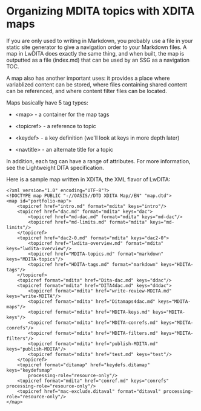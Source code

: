 # Organizing MDITA topics with XDITA maps

If you are only used to writing in Markdown, you probably use a file in your static site generator to give a navigation order to your Markdown files. A map in LwDITA does exactly the same thing, and when built, the map is outputted as a file \(index.md\) that can be used by an SSG as a navigation TOC.

A map also has another important uses: it provides a place where variablized content can be stored, where files containing shared content can be referenced, and where content filter files can be located.

Maps basically have 5 tag types:

-   <map\> - a container for the map tags

-   <topicref\> - a reference to topic

-   <keydef\> - a key definition \(we'll look at keys in more depth later\)

-   <navtitle\> - an alternate title for a topic


In addition, each tag can have a range of attributes. For more information, see the Lightweight DITA specification.

Here is a sample map written in XDITA, the XML flavor of LwDITA:

```
<?xml version="1.0" encoding="UTF-8"?>
<!DOCTYPE map PUBLIC "-//OASIS//DTD XDITA Map//EN" "map.dtd">
<map id="portfolio-map">
    <topicref href="intro.md" format="mdita" keys="intro"/>
    <topicref href="dac.md" format="mdita" keys="dac">
        <topicref href="md-dac.md" format="mdita" keys="md-dac"/>
        <topicref href="md-limits.md" format="mdita" keys="md-limits"/>
    </topicref>
    <topicref href="dac2-0.md" format="mdita" keys="dac2-0">
        <topicref href="lwdita-overview.md" format="mdita" keys="lwdita-overview"/>
        <topicref href="MDITA-topics.md" format="markdown" keys="MDITA-topics"/>
        <topicref href="HDITA-tags.md" format="markdown" keys="HDITA-tags"/>
    </topicref>   
    <topicref format="mdita" href="Dita-dac.md" keys="ddac"/>
    <topicref format="mdita" href="DITA4dac.md" keys="d4dac">
        <topicref format="mdita" href="write-review-MDITA.md" keys="write-MDITA"/>
        <topicref format="mdita" href="Ditamaps4dac.md" keys="MDITA-maps"/>
        <topicref format="mdita" href="MDITA-keys.md" keys="MDITA-keys"/>
        <topicref format="mdita" href="MDITA-conrefs.md" keys="MDITA-conrefs"/>
        <topicref format="mdita" href="MDITA-filters.md" keys="MDITA-filters"/>
        <topicref format="mdita" href="publish-MDITA.md" keys="publish-MDITA"/>
        <topicref format="mdita" href="test.md" keys="test"/>
    </topicref>
    <topicref format="ditamap" href="keydefs.ditamap" keys="keydefsmap"
        processing-role="resource-only"/>
    <topicref format="mdita" href="conref.md" keys="conrefs" processing-role="resource-only"/>
    <topicref href="mac-exclude.ditaval" format="ditaval" processing-role="resource-only"/>
</map>
```

